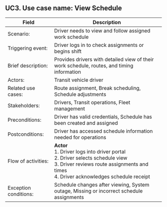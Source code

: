 ## UC3. Use case name: View Schedule

| Field | Description |
|-------|-------------|
| Scenario: | Driver needs to view and follow assigned work schedule |
| Triggering event: | Driver logs in to check assignments or begins shift |
| Brief description: | Provides drivers with detailed view of their work schedule, routes, and timing information |
| Actors: | Transit vehicle driver |
| Related use cases: | Route assignment, Break scheduling, Schedule adjustments |
| Stakeholders: | Drivers, Transit operations, Fleet management |
| Preconditions: | Driver has valid credentials, Schedule has been created and assigned |
| Postconditions: | Driver has accessed schedule information needed for operations |
| Flow of activities: | **Actor**<br>1. Driver logs into driver portal<br>2. Driver selects schedule view<br>3. Driver reviews route assignments and times<br>4. Driver acknowledges schedule receipt | **System**<br>1.1. System authenticates driver<br>2.1. System retrieves personalized schedule<br>3.1. System displays detailed timing points<br>4.1. System records schedule acknowledgment |
| Exception conditions: | Schedule changes after viewing, System outage, Missing or incorrect schedule assignments |